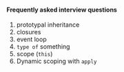 #### Frequently asked interview questions

1. prototypal inheritance
2. closures
3. event loop
4. `type of` something
5. scope (`this`)
6. Dynamic scoping with `apply` 